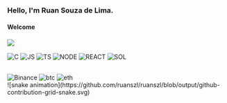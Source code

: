 ### **Hello, I'm Ruan Souza de Lima.**

#### Welcome

<div>
   <img height="100em" align="center" src="https://github-readme-stats.vercel.app/api/top-langs/?username=ruanszl&show_icons=true&layout=compact&theme=radical">
</div>
<p>
<div>
  <img align="center" alt="C" heigth="30" width="40" src="https://cdn.jsdelivr.net/gh/devicons/devicon/icons/c/c-original.svg">
  <img align="center" alt="JS" heigth="30" width="40" src="https://cdn.jsdelivr.net/gh/devicons/devicon/icons/javascript/javascript-plain.svg">
  <img align="center" alt="TS" heigth="30" width="40" src="https://cdn.jsdelivr.net/gh/devicons/devicon/icons/typescript/typescript-plain.svg">
  <img align="center" alt="NODE" heigth="30" width="40" src="https://img.icons8.com/windows/64/EA08C0/nodejs.png">
  <img align="center" alt="REACT" heigth="30" width="40" src="https://cdn.jsdelivr.net/gh/devicons/devicon/icons/react/react-original-wordmark.svg">
  <img align="center" alt="SOL" heigth="30" width="40" src="https://cdn.jsdelivr.net/gh/devicons/devicon/icons/solidity/solidity-plain.svg">
</div>

##

<div>
   <img align="center" alt="Binance" heigth="100" width="97" src="https://img.shields.io/badge/Binance-7A0367?logo=binance&logoColor=black">
   <img align="center" alt="btc" heigth="100" width="88" src="https://img.shields.io/badge/Bitcoin-7A0367?logo=bitcoin&logoColor=black">
   <img align="center" alt="eth" heigth="100" width="110" src="https://img.shields.io/badge/Ethereum-7A0367?logo=Ethereum&logoColor=black">
</div>
![snake animation](https://github.com/ruanszl/ruanszl/blob/output/github-contribution-grid-snake.svg)

